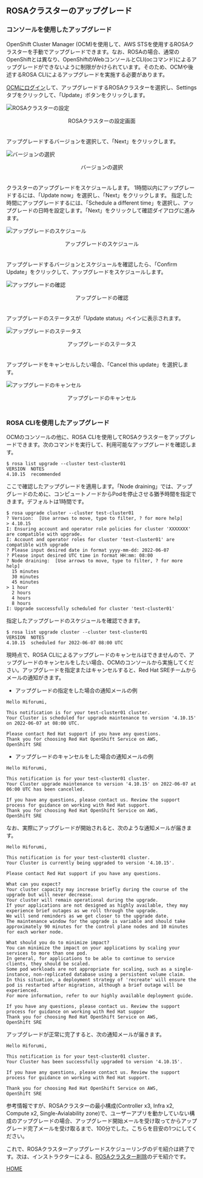 ## ROSAクラスターのアップグレード

### コンソールを使用したアップグレード

OpenShift Cluster Manager (OCM)を使用して、AWS STSを使用するROSAクラスターを手動でアップグレードできます。なお、ROSAの場合、通常のOpenShiftとは異なり、OpenShiftのWebコンソールとCLI(ocコマンド)によるアップグレードができないように制限がかけられています。そのため、OCMや後述するROSA CLIによるアップグレードを実施する必要があります。

[OCMにログイン](https://console.redhat.com/openshift/)して、アップグレードするROSAクラスターを選択し、Settingsタブをクリックして、「Update」ボタンをクリックします。

![ROSAクラスターの設定](./images/rosa-settings.png)
<div style="text-align: center;">ROSAクラスターの設定画面</div>　　

アップグレードするバージョンを選択して、「Next」をクリックします。

![バージョンの選択](./images/version-select.png)
<div style="text-align: center;">バージョンの選択</div>　　

クラスターのアップグレードをスケジュールします。 1時間以内にアップグレードするには、「Update now」を選択し、「Next」をクリックします。
指定した時間にアップグレードするには、「Schedule a different time」を選択し、アップグレードの日時を設定します。「Next」をクリックして確認ダイアログに進みます。

![アップグレードのスケジュール](./images/schedule.png)
<div style="text-align: center;">アップグレードのスケジュール</div>　　

アップグレードするバージョンとスケジュールを確認したら、「Confirm Update」をクリックして、アップグレードをスケジュールします。

![アップグレードの確認](./images/confirm.png)
<div style="text-align: center;">アップグレードの確認</div>　

アップグレードのステータスが「Update status」ペインに表示されます。

![アップグレードのステータス](./images/status.png)
<div style="text-align: center;">アップグレードのステータス</div>　　

アップグレードをキャンセルしたい場合、「Cancel this update」を選択します。

![アップグレードのキャンセル](./images/cancel.png)
<div style="text-align: center;">アップグレードのキャンセル</div>　　

### ROSA CLIを使用したアップグレード

OCMのコンソールの他に、ROSA CLIを使用してROSAクラスターをアップグレードできます。次のコマンドを実行して、利用可能なアップグレードを確認します。
```
$ rosa list upgrade --cluster test-cluster01
VERSION  NOTES
4.10.15  recommended
```

ここで確認したアップグレードを適用します。「Node draining」では、アップグレードのために、コンピュートノードからPodを停止させる猶予時間を指定できます。デフォルトは1時間です。
```
$ rosa upgrade cluster --cluster test-cluster01
? Version:  [Use arrows to move, type to filter, ? for more help]
> 4.10.15
I: Ensuring account and operator role policies for cluster 'XXXXXXX' are compatible with upgrade.
I: Account and operator roles for cluster 'test-cluster01' are compatible with upgrade
? Please input desired date in format yyyy-mm-dd: 2022-06-07
? Please input desired UTC time in format HH:mm: 08:00
? Node draining:  [Use arrows to move, type to filter, ? for more help]
  15 minutes
  30 minutes
  45 minutes
> 1 hour
  2 hours
  4 hours
  8 hours
I: Upgrade successfully scheduled for cluster 'test-cluster01'
```

指定したアップグレードのスケジュールを確認できます。
```
$ rosa list upgrade cluster --cluster test-cluster01
VERSION  NOTES
4.10.15  scheduled for 2022-06-07 08:00 UTC
```

現時点で、ROSA CLIによるアップグレードのキャンセルはできませんので、アップグレードのキャンセルをしたい場合、OCMのコンソールから実施してください。アップグレードを指定またはキャンセルすると、Red Hat SREチームからメールの通知がきます。

- アップグレードの指定をした場合の通知メールの例

```
Hello Hiforumi,

This notification is for your test-cluster01 cluster.
Your Cluster is scheduled for upgrade maintenance to version '4.10.15' on 2022-06-07 at 08:00 UTC.

Please contact Red Hat support if you have any questions.
Thank you for choosing Red Hat OpenShift Service on AWS,
OpenShift SRE
```

- アップグレードのキャンセルをした場合の通知メールの例

```
Hello Hiforumi,

This notification is for your test-cluster01 cluster.
Your Cluster upgrade maintenance to version '4.10.15' on 2022-06-07 at 06:00 UTC has been cancelled.

If you have any questions, please contact us. Review the support process for guidance on working with Red Hat support.
Thank you for choosing Red Hat OpenShift Service on AWS,
OpenShift SRE
```

なお、実際にアップグレードが開始されると、次のような通知メールが届きます。
```
Hello Hiforumi,

This notification is for your test-cluster01 cluster.
Your Cluster is currently being upgraded to version '4.10.15'.

Please contact Red Hat support if you have any questions.

What can you expect?
Your cluster capacity may increase briefly during the course of the upgrade but will never decrease.
Your cluster will remain operational during the upgrade.
If your applications are not designed as highly available, they may experience brief outages as we roll through the upgrade.
We will send reminders as we get closer to the upgrade date.
The maintenance window for the upgrade is variable and should take approximately 90 minutes for the control plane nodes and 10 minutes for each worker node.

What should you do to minimize impact?
You can minimize the impact on your applications by scaling your services to more than one pod.
In general, for applications to be able to continue to service clients, they should be scaled.
Some pod workloads are not appropriate for scaling, such as a single-instance, non-replicated database using a persistent volume claim.
In this situation, a deployment strategy of 'recreate' will ensure the pod is restarted after migration, although a brief outage will be experienced.
For more information, refer to our highly available deployment guide.

If you have any questions, please contact us. Review the support process for guidance on working with Red Hat suppor
Thank you for choosing Red Hat OpenShift Service on AWS,
OpenShift SRE
```

アップグレードが正常に完了すると、次の通知メールが届きます。
```
Hello Hiforumi,

This notification is for your test-cluster01 cluster.
Your Cluster has been successfully upgraded to version '4.10.15'.

If you have any questions, please contact us. Review the support process for guidance on working with Red Hat support.

Thank you for choosing Red Hat OpenShift Service on AWS,
OpenShift SRE
```

参考情報ですが、ROSAクラスターの最小構成(Controller x3, Infra x2, Compute x2, Single-Avialability zone)で、ユーザーアプリを動かしていない構成のアップグレードの場合、アップグレード開始メールを受け取ってからアップグレード完了メールを受け取るまで、100分でした。こちらを目安の1つにしてください。

これで、ROSAクラスターアップグレードスケジューリングのデモ紹介は終了です。次は、インストラクターによる、[ROSAクラスター削除](../rosa-delete)のデモ紹介です。

[HOME](../../README.md)
